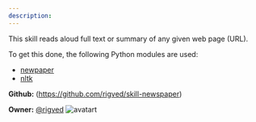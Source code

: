 ```yaml
---
description: 
---
```

This skill reads aloud full text or summary of any given web page (URL).

To get this done, the following Python modules are used:

* [newpaper](https://github.com/codelucas/newspaper/)
* [nltk](https://github.com/nltk/nltk)

**Github:** (https://github.com/rigved/skill-newspaper)

**Owner:** [@rigved](https://github.com/rigved) ![avatart](https://avatars2.githubusercontent.com/u/6945308?v=4)

